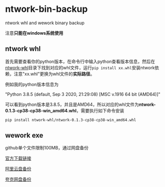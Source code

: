# ntwork-bin-backup
ntwork whl and wework binary backup

注意**只能在windows系统使用**

## ntwork whl

首先需要查看你的python版本，在命令行中输入python查看版本信息，然后在[ntwork-whl](./ntwork-whl)目录下找到对应的whl文件，运行`pip install xx.whl`安装ntwork依赖，注意"xx.whl"更换为whl文件的**实际路径**。

例如我的python版本信息为

"Python 3.8.5 (default, Sep  3 2020, 21:29:08) [MSC v.1916 64 bit (AMD64)]"

可以看到python版本是3.8.5，并且是AMD64，所以对应的whl文件为**ntwork-0.1.3-cp38-cp38-win_amd64.whl**，需要执行如下命令安装
```sh
pip install ntwork-whl/ntwork-0.1.3-cp38-cp38-win_amd64.whl
```

## wework exe
github单个文件限制100MB，通过网盘备份

[官方下载链接](https://dldir1.qq.com/wework/work_weixin/WeCom_4.0.8.6027.exe)

[阿里云盘备份](https://www.alipan.com/s/UxQHrZ5WoxS)

[夸克网盘备份](https://pan.quark.cn/s/1d06b91b40af)